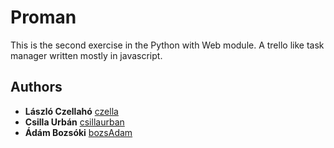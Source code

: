 # Proman
This is the second exercise in the Python with Web module. A trello like task manager written mostly in javascript.

## Authors

* **László Czellahó** [czella](https://github.com/czella)
* **Csilla Urbán** [csillaurban](https://github.com/csillaurban)
* **Ádám Bozsóki**  [bozsAdam](https://github.com/bozsAdam)

